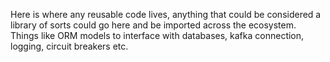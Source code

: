 Here is where any reusable code lives, anything that could be considered a library of sorts could go here and be imported across the ecosystem. Things like ORM models to interface with databases, kafka connection, logging, circuit breakers etc.